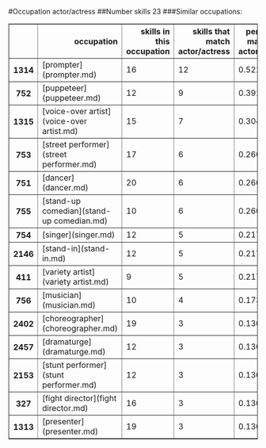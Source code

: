 #Occupation actor/actress
##Number skills 23
###Similar occupations:
<table border="1" class="dataframe">
  <thead>
    <tr style="text-align: right;">
      <th></th>
      <th>occupation</th>
      <th>skills in this occupation</th>
      <th>skills that match actor/actress</th>
      <th>percentage match with actor/actress</th>
      <th>skills not in actor/actress</th>
    </tr>
  </thead>
  <tbody>
    <tr>
      <th>1314</th>
      <td>[prompter](prompter.md)</td>
      <td>16</td>
      <td>12</td>
      <td>0.521739</td>
      <td>4</td>
    </tr>
    <tr>
      <th>752</th>
      <td>[puppeteer](puppeteer.md)</td>
      <td>12</td>
      <td>9</td>
      <td>0.391304</td>
      <td>3</td>
    </tr>
    <tr>
      <th>1315</th>
      <td>[voice-over artist](voice-over artist.md)</td>
      <td>15</td>
      <td>7</td>
      <td>0.304348</td>
      <td>8</td>
    </tr>
    <tr>
      <th>753</th>
      <td>[street performer](street performer.md)</td>
      <td>17</td>
      <td>6</td>
      <td>0.260870</td>
      <td>11</td>
    </tr>
    <tr>
      <th>751</th>
      <td>[dancer](dancer.md)</td>
      <td>20</td>
      <td>6</td>
      <td>0.260870</td>
      <td>14</td>
    </tr>
    <tr>
      <th>755</th>
      <td>[stand-up comedian](stand-up comedian.md)</td>
      <td>10</td>
      <td>6</td>
      <td>0.260870</td>
      <td>4</td>
    </tr>
    <tr>
      <th>754</th>
      <td>[singer](singer.md)</td>
      <td>12</td>
      <td>5</td>
      <td>0.217391</td>
      <td>7</td>
    </tr>
    <tr>
      <th>2146</th>
      <td>[stand-in](stand-in.md)</td>
      <td>12</td>
      <td>5</td>
      <td>0.217391</td>
      <td>7</td>
    </tr>
    <tr>
      <th>411</th>
      <td>[variety artist](variety artist.md)</td>
      <td>9</td>
      <td>5</td>
      <td>0.217391</td>
      <td>4</td>
    </tr>
    <tr>
      <th>756</th>
      <td>[musician](musician.md)</td>
      <td>10</td>
      <td>4</td>
      <td>0.173913</td>
      <td>6</td>
    </tr>
    <tr>
      <th>2402</th>
      <td>[choreographer](choreographer.md)</td>
      <td>19</td>
      <td>3</td>
      <td>0.130435</td>
      <td>16</td>
    </tr>
    <tr>
      <th>2457</th>
      <td>[dramaturge](dramaturge.md)</td>
      <td>12</td>
      <td>3</td>
      <td>0.130435</td>
      <td>9</td>
    </tr>
    <tr>
      <th>2153</th>
      <td>[stunt performer](stunt performer.md)</td>
      <td>12</td>
      <td>3</td>
      <td>0.130435</td>
      <td>9</td>
    </tr>
    <tr>
      <th>327</th>
      <td>[fight director](fight director.md)</td>
      <td>16</td>
      <td>3</td>
      <td>0.130435</td>
      <td>13</td>
    </tr>
    <tr>
      <th>1313</th>
      <td>[presenter](presenter.md)</td>
      <td>19</td>
      <td>3</td>
      <td>0.130435</td>
      <td>16</td>
    </tr>
  </tbody>
</table>
